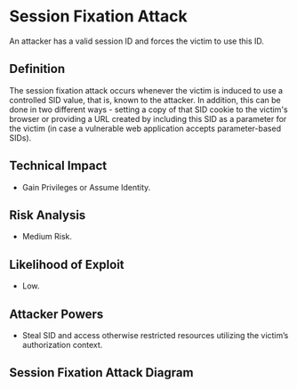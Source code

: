 # Session Fixation Attack

An attacker has a valid session ID and forces the victim to use this ID.


## Definition

The session fixation attack occurs whenever the victim is induced to use a controlled SID value, that is, known to the attacker. In addition, this can be done in two different ways - setting a copy of that SID cookie to the victim's browser or providing a URL created by including this SID as a parameter for the victim (in case a vulnerable web application accepts parameter-based SIDs).

## Technical Impact
* Gain Privileges or Assume Identity.

## Risk Analysis
* Medium Risk.

## Likelihood of Exploit
* Low.

## Attacker Powers

 * Steal SID and access otherwise restricted resources utilizing the victim’s authorization context.
 
 
## Session Fixation Attack Diagram


